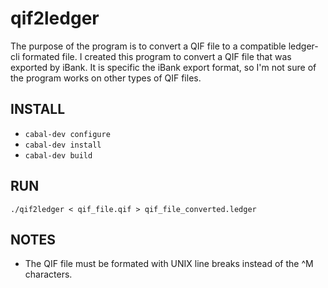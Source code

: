 qif2ledger
==========

The purpose of the program is to convert a QIF file to a compatible ledger-cli formated file.  I created this program to convert a QIF file that was exported by iBank.  It is specific the iBank export format, so I'm not sure of the program works on other types of QIF files.

INSTALL
-------

- `cabal-dev configure`
- `cabal-dev install`
- `cabal-dev build`

RUN
---

`./qif2ledger < qif_file.qif > qif_file_converted.ledger`

NOTES
-----

- The QIF file must be formated with UNIX line breaks instead of the ^M characters.
